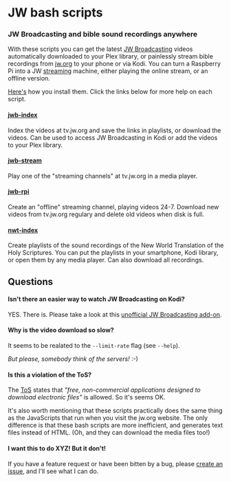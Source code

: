 # JW bash scripts

### JW Broadcasting and bible sound recordings anywhere

With these scripts you can get the latest [JW Broadcasting](http://tv.jw.org/) videos automatically downloaded to your Plex library, or painlessly stream bible recordings from [jw.org](http://www.jw.org) to your phone or via Kodi. You can turn a Raspberry Pi into a JW [streaming](http://tv.jw.org/#en/live/StreamingOurStudio) machine, either playing the online stream, or an offline version.

[Here's](https://github.com/allejok96/jw-scripts/wiki/Installation) how you install them. Click the links below for more help on each script.

#### [jwb-index](https://github.com/allejok96/jw-scripts/wiki/jwb-index)

Index the videos at tv.jw.org and save the links in playlists, or download the videos. Can be used to access JW Broadcasting in Kodi or add the videos to your Plex library.

#### [jwb-stream](https://github.com/allejok96/jw-scripts/wiki/jwb-stream)

Play one of the "streaming channels" at tv.jw.org in a media player.

#### [jwb-rpi](https://github.com/allejok96/jw-scripts/wiki/jwb-rpi)

Create an "offline" streaming channel, playing videos 24-7. Download new videos from tv.jw.org regulary and delete old videos when disk is full.

#### [nwt-index](https://github.com/allejok96/jw-scripts/wiki/nwt-index)

Create playlists of the sound recordings of the New World Translation of the Holy Scriptures. You can put the playlists in your smartphone, Kodi library, or open them by any media player. Can also download all recordings.

## Questions

#### Isn't there an easier way to watch JW Broadcasting on Kodi?

YES. There is. Please take a look at this [unofficial JW Broadcasting add-on](http://ca0abinary.github.io/plugin.video.jwtv-unofficial/).

#### Why is the video download so slow?

It seems to be realated to the `--limit-rate` flag (see `--help`). 

*But please, somebody think of the servers!* :-)

#### Is this a violation of the ToS?

The [ToS](http://www.jw.org/en/terms-of-use/) states that *"free, non-commercial applications designed to download electronic files"* is allowed. So it's seems OK.

It's also worth mentioning that these scripts practically does the same thing as the JavaScripts that run when you visit the jw.org website. The only difference is that these bash scripts are more inefficient, and generates text files instead of HTML. (Oh, and they can download the media files too!)

#### I want this to do XYZ! But it don't!

If you have a feature request or have been bitten by a bug, please [create an issue](https://github.com/allejok96/jw-scripts/issues), and I'll see what I can do.
